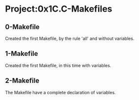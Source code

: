 # Project:0x1C.C-Makefiles

## 0-Makefile

Created the first Makefile, by the rule 'all' and without variables.

## 1-Makefile

Created the first Makefile, in this time with variables.

## 2-Makefile

The Makefile have a complete declaration of variables.
